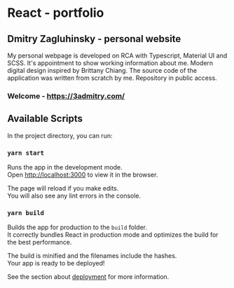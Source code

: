 # React - portfolio
## Dmitry Zagluhinsky - personal website
 
My personal webpage is developed on RCA with Typescript, Material UI and SCSS. It's appointment to show working information about me.
Modern digital design inspired by Brittany Chiang. The source code of the application was written from scratch by me.
Repository in public access.

### Welcome - https://3admitry.com/


## Available Scripts

In the project directory, you can run:

### `yarn start`

Runs the app in the development mode.\
Open [http://localhost:3000](http://localhost:3000) to view it in the browser.

The page will reload if you make edits.\
You will also see any lint errors in the console.

### `yarn build`

Builds the app for production to the `build` folder.\
It correctly bundles React in production mode and optimizes the build for the best performance.

The build is minified and the filenames include the hashes.\
Your app is ready to be deployed!

See the section about [deployment](https://facebook.github.io/create-react-app/docs/deployment) for more information.
